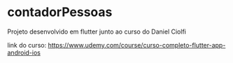 # contadorPessoas
Projeto desenvolvido em flutter junto ao curso do Daniel Ciolfi 

link do curso: https://www.udemy.com/course/curso-completo-flutter-app-android-ios
